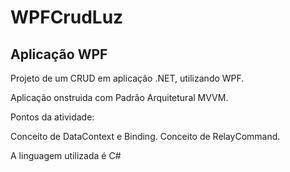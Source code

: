 # WPFCrudLuz

## Aplicação WPF

Projeto de um CRUD em aplicação .NET, utilizando WPF.

Aplicação onstruida com Padrão Arquitetural MVVM. 


Pontos da atividade: 

Conceito de DataContext e Binding.
Conceito de RelayCommand.


A linguagem utilizada é C#
